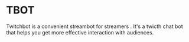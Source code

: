 # TBOT
Twitchbot is a convenient streambot for streamers . It's a twicth chat bot that helps you get more effective interaction with audiences.
